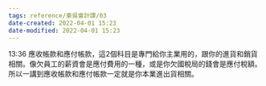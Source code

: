 ```yaml
---
tags: reference/東吳會計課/03 
date-created: 2022-04-01 15:23
date-modified: 2022-04-01 15:23
---
```



13:36 應收帳款和應付帳款，這2個科目是專門給你主業用的，跟你的進貨和銷貨相關。像欠員工的薪資會是應付費用的一種，或是你欠國稅局的錢會是應付稅額。所以一講到應收帳款和應付帳款一定就是你本業進出貨相關。
